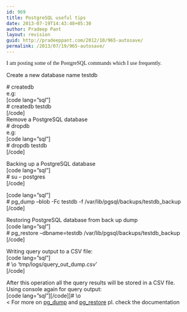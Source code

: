 ```yaml
---
id: 969
title: PostgreSQL useful tips
date: 2013-07-19T14:43:48+05:30
author: Pradeep Pant
layout: revision
guid: http://pradeeppant.com/2012/10/965-autosave/
permalink: /2013/07/19/965-autosave/
---
```

<span style="font-family: Verdana;">I am posting some of the PostgreSQL commands which I use frequently.</span>

Create a new database name testdb

\# createdb <dbname>  
e.g:  
[code lang=&#8221;sql&#8221;]  
\# createdb testdb  
[/code]  
Remove a PostgreSQL database  
\# dropdb <dbname>  
e.g:  
[code lang=&#8221;sql&#8221;]  
\# dropdb testdb  
[/code]

Backing up a PostgreSQL database  
[code lang=&#8221;sql&#8221;]  
\# su &#8211; postgres  
[/code]

[code lang=&#8221;sql&#8221;]  
\# pg\_dump &#8211;blob -Fc testdb -f /var/lib/pgsql/backups/testdb\_backup  
[/code]

Restoring PostgreSQL database from back up dump  
[code lang=&#8221;sql&#8221;]  
\# pg\_restore &#8211;dbname=testdb /var/lib/pgsql/backups/testdb\_backup  
[/code]

Writing query output to a CSV file:  
[code lang=&#8221;sql&#8221;]  
\# \o &#8216;tmp/logs/query\_out\_dump.csv&#8217;  
[/code]

After this operation all the query results will be stored in a CSV file.  
Using console again for query output:  
\[code lang=&#8221;sql&#8221;\]\[/code\]]# \o  
< For more on [pg_dump](http://www.postgresql.org/docs/8.4/static/app-pgdump.html) and [pg_restore](http://www.postgresql.org/docs/8.4/static/app-pgrestore.html) pl. check the documentation